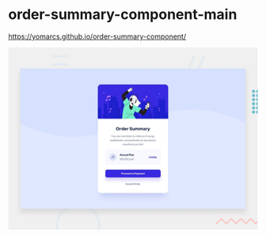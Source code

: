 # order-summary-component-main

https://yomarcs.github.io/order-summary-component/

![Design preview for the Order summary card coding challenge](./images/desktop-preview.jpg)

